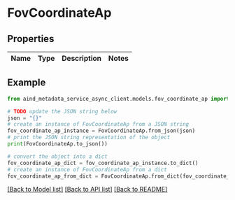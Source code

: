# FovCoordinateAp


## Properties

Name | Type | Description | Notes
------------ | ------------- | ------------- | -------------

## Example

```python
from aind_metadata_service_async_client.models.fov_coordinate_ap import FovCoordinateAp

# TODO update the JSON string below
json = "{}"
# create an instance of FovCoordinateAp from a JSON string
fov_coordinate_ap_instance = FovCoordinateAp.from_json(json)
# print the JSON string representation of the object
print(FovCoordinateAp.to_json())

# convert the object into a dict
fov_coordinate_ap_dict = fov_coordinate_ap_instance.to_dict()
# create an instance of FovCoordinateAp from a dict
fov_coordinate_ap_from_dict = FovCoordinateAp.from_dict(fov_coordinate_ap_dict)
```
[[Back to Model list]](../README.md#documentation-for-models) [[Back to API list]](../README.md#documentation-for-api-endpoints) [[Back to README]](../README.md)


